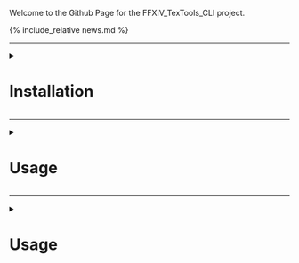 Welcome to the Github Page for the FFXIV_TexTools_CLI project.

{% include_relative news.md %}

----
<details>
<summary>

# Installation
</summary>
<p>
{% include_relative install.md %}
</p>
</details>

----
<details>
<summary>

# Usage
</summary>
<p>
{% include_relative usage.md %}
</p>
</details>

----
<details>
<summary>

# Usage
</summary>
<p>
{% include_relative build.md %}
</p>
</details>
